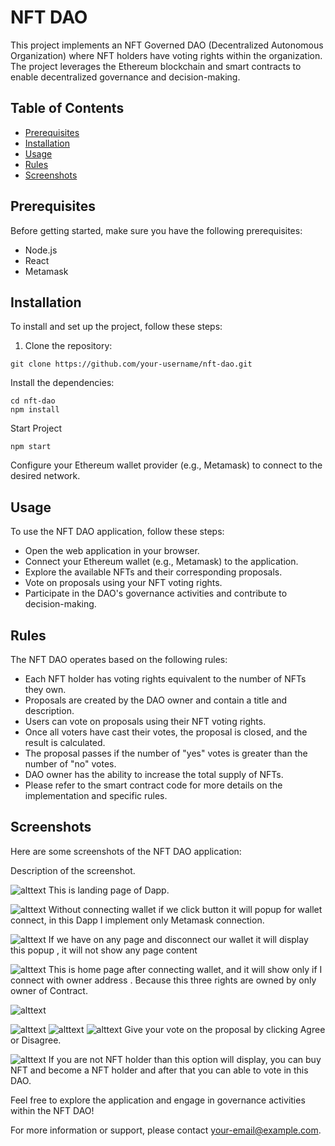 # NFT DAO

This project implements an NFT Governed DAO (Decentralized Autonomous Organization) where NFT holders have voting rights within the organization. The project leverages the Ethereum blockchain and smart contracts to enable decentralized governance and decision-making.

## Table of Contents

- [Prerequisites](#prerequisites)
- [Installation](#installation)
- [Usage](#usage)
- [Rules](#rules)
- [Screenshots](#screenshots)

## Prerequisites

Before getting started, make sure you have the following prerequisites:

- Node.js
- React
- Metamask

## Installation

To install and set up the project, follow these steps:

1. Clone the repository:

```
git clone https://github.com/your-username/nft-dao.git
```

Install the dependencies:

```
cd nft-dao
npm install
```

Start Project

```
npm start
```

Configure your Ethereum wallet provider (e.g., Metamask) to connect to the desired network.

## Usage

To use the NFT DAO application, follow these steps:

- Open the web application in your browser.
- Connect your Ethereum wallet (e.g., Metamask) to the application.
- Explore the available NFTs and their corresponding proposals.
- Vote on proposals using your NFT voting rights.
- Participate in the DAO's governance activities and contribute to decision-making.

## Rules

The NFT DAO operates based on the following rules:

- Each NFT holder has voting rights equivalent to the number of NFTs they own.
- Proposals are created by the DAO owner and contain a title and description.
- Users can vote on proposals using their NFT voting rights.
- Once all voters have cast their votes, the proposal is closed, and the result is calculated.
- The proposal passes if the number of "yes" votes is greater than the number of "no" votes.
- DAO owner has the ability to increase the total supply of NFTs.
- Please refer to the smart contract code for more details on the implementation and specific rules.

## Screenshots

Here are some screenshots of the NFT DAO application:

Description of the screenshot.

![alttext](https://github.com/VivekKadvani/NFT-DAO/blob/master/src/images/screenshots/Screenshot%202023-07-11%20095020.png)
This is landing page of Dapp.

![alttext](https://github.com/VivekKadvani/NFT-DAO/blob/master/src/images/screenshots/Screenshot%202023-07-11%20095204.png)
Without connecting wallet if we click button it will popup for wallet connect, in this Dapp I implement only Metamask connection.

![alttext](https://github.com/VivekKadvani/NFT-DAO/blob/master/src/images/screenshots/Screenshot%202023-07-11%20095328.png)
If we have on any page and disconnect our wallet it will display this popup , it will not show any page content

![alttext](https://github.com/VivekKadvani/NFT-DAO/blob/master/src/images/screenshots/Screenshot%202023-07-11%20095351.png)
This is home page after connecting wallet, and it will show only if I connect with owner address . Because this three rights are owned by only owner of Contract.

![alttext](https://github.com/VivekKadvani/NFT-DAO/blob/master/src/images/screenshots/Screenshot%202023-07-11%20095640.png)

![alttext](https://github.com/VivekKadvani/NFT-DAO/blob/master/src/images/screenshots/Screenshot%202023-07-11%20095714.png)
![alttext](https://github.com/VivekKadvani/NFT-DAO/blob/master/src/images/screenshots/Screenshot%202023-07-11%20095805.png)
![alttext](https://github.com/VivekKadvani/NFT-DAO/blob/master/src/images/screenshots/Screenshot%202023-07-11%20095830.png)
Give your vote on the proposal by clicking Agree or Disagree.

![alttext](https://github.com/VivekKadvani/NFT-DAO/blob/master/src/images/screenshots/Screenshot%202023-07-11%20095921.png)
If you are not NFT holder than this option will display, you can buy NFT and become a NFT holder and after that you can able to vote in this DAO.


Feel free to explore the application and engage in governance activities within the NFT DAO!

For more information or support, please contact your-email@example.com.
